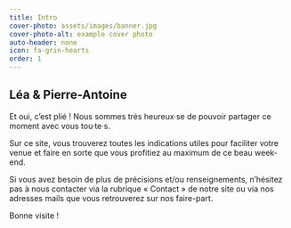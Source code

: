 ```yaml
---
title: Intro
cover-photo: assets/images/banner.jpg
cover-photo-alt: example cover photo
auto-header: none
icon: fa-grin-hearts
order: 1
---
```


## Léa & Pierre-Antoine


Et oui, c’est plié ! Nous sommes très heureux·se de pouvoir partager ce moment avec vous tou·te·s.

Sur ce site, vous trouverez toutes les indications utiles pour faciliter votre venue et faire en sorte que vous profitiez au maximum de ce beau week-end.

Si vous avez besoin de plus de précisions et/ou renseignements, n’hésitez pas à nous contacter via la rubrique « Contact » de notre site ou via nos adresses mails que vous retrouverez sur nos faire-part.

Bonne visite !